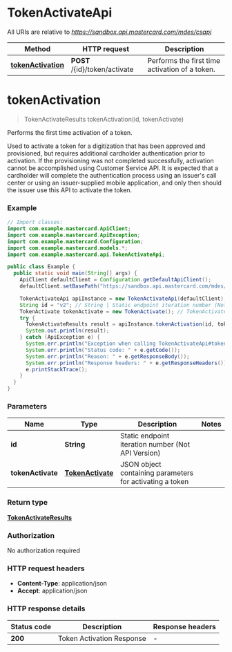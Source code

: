 # TokenActivateApi

All URIs are relative to *https://sandbox.api.mastercard.com/mdes/csapi*

| Method | HTTP request | Description |
|------------- | ------------- | -------------|
| [**tokenActivation**](TokenActivateApi.md#tokenActivation) | **POST** /{id}/token/activate | Performs the first time activation of a token. |


<a id="tokenActivation"></a>
# **tokenActivation**
> TokenActivateResults tokenActivation(id, tokenActivate)

Performs the first time activation of a token.

Used to activate a token for a digitization that has been approved and provisioned, but requires additional cardholder authentication prior to activation. If the provisioning was not completed successfully, activation cannot be accomplished using Customer Service API. It is expected that a cardholder will complete the authentication process using an issuer&#39;s call center or using an issuer-supplied mobile application, and only then should the issuer use this API to activate the token. 

### Example
```java
// Import classes:
import com.example.mastercard.ApiClient;
import com.example.mastercard.ApiException;
import com.example.mastercard.Configuration;
import com.example.mastercard.models.*;
import com.example.mastercard.api.TokenActivateApi;

public class Example {
  public static void main(String[] args) {
    ApiClient defaultClient = Configuration.getDefaultApiClient();
    defaultClient.setBasePath("https://sandbox.api.mastercard.com/mdes/csapi");

    TokenActivateApi apiInstance = new TokenActivateApi(defaultClient);
    String id = "v2"; // String | Static endpoint iteration number (Not API Version)
    TokenActivate tokenActivate = new TokenActivate(); // TokenActivate | JSON object containing parameters for activating a token
    try {
      TokenActivateResults result = apiInstance.tokenActivation(id, tokenActivate);
      System.out.println(result);
    } catch (ApiException e) {
      System.err.println("Exception when calling TokenActivateApi#tokenActivation");
      System.err.println("Status code: " + e.getCode());
      System.err.println("Reason: " + e.getResponseBody());
      System.err.println("Response headers: " + e.getResponseHeaders());
      e.printStackTrace();
    }
  }
}
```

### Parameters

| Name | Type | Description  | Notes |
|------------- | ------------- | ------------- | -------------|
| **id** | **String**| Static endpoint iteration number (Not API Version) | |
| **tokenActivate** | [**TokenActivate**](TokenActivate.md)| JSON object containing parameters for activating a token | |

### Return type

[**TokenActivateResults**](TokenActivateResults.md)

### Authorization

No authorization required

### HTTP request headers

 - **Content-Type**: application/json
 - **Accept**: application/json

### HTTP response details
| Status code | Description | Response headers |
|-------------|-------------|------------------|
| **200** | Token Activation Response |  -  |

